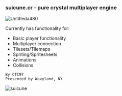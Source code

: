 ### suicune.cr - pure crystal multiplayer engine 

![Untitleda480](https://github.com/user-attachments/assets/254aa384-7274-4280-8d3e-47c2712667aa)

Currently has functionality for:
- Basic player functionality
- Multiplayer connection
- Tilesets/Tilemaps
- Spriting/Spritesheets
- Animations
- Collisions

```
By CTC97
Presented by Wavyland, NY
```

![suicune](https://github.com/user-attachments/assets/cbdcea76-13d6-4617-a22c-cc196b719296)
